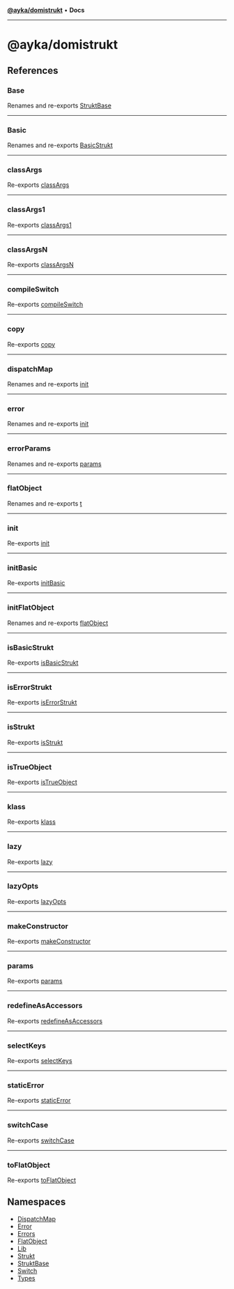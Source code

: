 [**@ayka/domistrukt**](README.md) • **Docs**

***

# @ayka/domistrukt

## References

### Base

Renames and re-exports [StruktBase](namespaces/StruktBase/classes/StruktBase.md)

***

### Basic

Renames and re-exports [BasicStrukt](namespaces/StruktBase/classes/BasicStrukt.md)

***

### classArgs

Re-exports [classArgs](namespaces/Types/type-aliases/classArgs.md)

***

### classArgs1

Re-exports [classArgs1](namespaces/Types/type-aliases/classArgs1.md)

***

### classArgsN

Re-exports [classArgsN](namespaces/Types/type-aliases/classArgsN.md)

***

### compileSwitch

Re-exports [compileSwitch](namespaces/Switch/functions/compileSwitch.md)

***

### copy

Re-exports [copy](namespaces/FlatObject/functions/copy.md)

***

### dispatchMap

Renames and re-exports [init](namespaces/DispatchMap/functions/init.md)

***

### error

Renames and re-exports [init](namespaces/Error/functions/init.md)

***

### errorParams

Renames and re-exports [params](namespaces/Error/type-aliases/params.md)

***

### flatObject

Renames and re-exports [t](namespaces/FlatObject/classes/t.md)

***

### init

Re-exports [init](namespaces/Strukt/functions/init.md)

***

### initBasic

Re-exports [initBasic](namespaces/Strukt/functions/initBasic.md)

***

### initFlatObject

Renames and re-exports [flatObject](namespaces/FlatObject/functions/flatObject.md)

***

### isBasicStrukt

Re-exports [isBasicStrukt](namespaces/Strukt/functions/isBasicStrukt.md)

***

### isErrorStrukt

Re-exports [isErrorStrukt](namespaces/Error/functions/isErrorStrukt.md)

***

### isStrukt

Re-exports [isStrukt](namespaces/Strukt/functions/isStrukt.md)

***

### isTrueObject

Re-exports [isTrueObject](namespaces/FlatObject/functions/isTrueObject.md)

***

### klass

Re-exports [klass](namespaces/Lib/functions/klass.md)

***

### lazy

Re-exports [lazy](namespaces/Lib/functions/lazy.md)

***

### lazyOpts

Re-exports [lazyOpts](namespaces/Lib/type-aliases/lazyOpts.md)

***

### makeConstructor

Re-exports [makeConstructor](namespaces/Lib/functions/makeConstructor.md)

***

### params

Re-exports [params](namespaces/Strukt/type-aliases/params.md)

***

### redefineAsAccessors

Re-exports [redefineAsAccessors](namespaces/Lib/functions/redefineAsAccessors.md)

***

### selectKeys

Re-exports [selectKeys](namespaces/Lib/functions/selectKeys.md)

***

### staticError

Re-exports [staticError](namespaces/Error/functions/staticError.md)

***

### switchCase

Re-exports [switchCase](namespaces/Switch/functions/switchCase.md)

***

### toFlatObject

Re-exports [toFlatObject](namespaces/FlatObject/functions/toFlatObject.md)

## Namespaces

- [DispatchMap](namespaces/DispatchMap/README.md)
- [Error](namespaces/Error/README.md)
- [Errors](namespaces/Errors/README.md)
- [FlatObject](namespaces/FlatObject/README.md)
- [Lib](namespaces/Lib/README.md)
- [Strukt](namespaces/Strukt/README.md)
- [StruktBase](namespaces/StruktBase/README.md)
- [Switch](namespaces/Switch/README.md)
- [Types](namespaces/Types/README.md)
